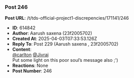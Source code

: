 ### Post 246
**Post URL**: /t/tds-official-project1-discrepencies/171141/246
- **ID**: 614842
- **Author**: Aarush saxena  (23f2005702)
- **Created At**: 2025-04-03T07:33:53.126Z
- **Reply To**: Post 229 (Aarush saxena , 23f2005702)
- **Content**:  
  <a class="mention" href="/u/carlton">@carlton</a> <a class="mention" href="/u/jivraj">@Jivraj</a><br>
Put some light on this poor soul’s message also ;')
- **Reactions**: None
- **Post Number**: 246

